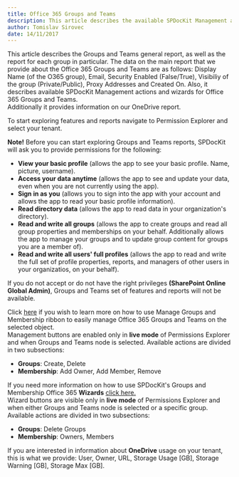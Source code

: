 ```yaml
---
title: Office 365 Groups and Teams  
description: This article describes the available SPDocKit Management actions and wizards for Office 365 Groups and Teams.
author: Tomislav Sirovec
date: 14/11/2017
---
```


This article describes the Groups and Teams general report, as well as the report for each group in particular.
The data on the main report that we provide about the Office 365 Groups and Teams are as follows: Display Name (of the O365 group), Email, Security Enabled (False/True), Visibiliy of the group (Private/Public), Proxy Addresses and Created On.
Also, it describes available SPDocKit Management actions and wizards for Office 365 Groups and Teams.  
Additionally it provides information on our OneDrive report.

To start exploring features and reports navigate to Permission Explorer and select your tenant. 

__Note!__ Before you can start exploring Groups and Teams reports, SPDocKit will ask you to provide permissions for the following:  
- __View your basic profile__ (allows the app to see your basic profile.     Name, picture, username).
- __Access your data anytime__ (allows the app to see and update your data, even when you are not currently using the app).
- __Sign in as you__ (allows you to sign into the app with your account and allows the app to read your basic profile information).
- __Read directory data__ (allows the app to read data in your organization's directory).
- __Read and write all groups__ (allows the app to create groups and read all group properties and memberships on your behalf. Additionally allows the app to manage your groups and to update group content for groups you are a member of).
- __Read and write all users' full profiles__ (allows the app to read and write the full set of profile properties, reports, and managers of other users in your organizatios, on your behalf).  

If you do not accept or do not have the right privileges __(SharePoint Online Global Admin)__, Groups and Teams set of features and reports will not be available.

Click [here](#internal/spdockit-spo/office-365-groups-and-teams/office-365-management-actions) if you wish to learn more on how to use Manage Groups and Membership ribbon to easily manage Office 365 Groups and Teams on the selected object.  
Management buttons are enabled only in __live mode__ of Permissions Explorer and when Groups and Teams node is selected. Available actions are divided in two subsections:  
* __Groups__: Create, Delete  
* __Membership__: Add Owner, Add Member, Remove

If you need more information on how to use SPDocKit's Groups and Membership Office 365 __Wizards__ [click here.](#internal/spdockit-spo/office-365-groups-and-teams/office-365-management-wizard)  
Wizard buttons are visible only in __live mode__ of Permissions Explorer and when either Groups and Teams node is selected or a specific group. Available actions are divided in two subsections:  
* __Groups__: Delete Groups
* __Membership__: Owners, Members  


If you are interested in information about __OneDrive__ usage on your tenant, this is what we provide: User, Owner, URL, Storage Usage [GB], Storage Warning [GB], Storage Max [GB].